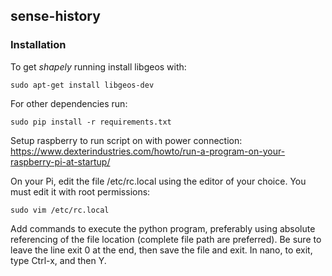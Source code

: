 ## sense-history

### Installation

To get *shapely* running install libgeos with:

``` sudo apt-get install libgeos-dev ```

For other dependencies run:

``` sudo pip install -r requirements.txt ```




Setup raspberry to run script on with power connection:
https://www.dexterindustries.com/howto/run-a-program-on-your-raspberry-pi-at-startup/

On your Pi, edit the file /etc/rc.local using the editor of your choice. You must edit it with root permissions:

```
sudo vim /etc/rc.local
```


Add commands to execute the python program, preferably using absolute referencing of the file location (complete file path are preferred).
Be sure to leave the line exit 0 at the end, then save the file and exit. In nano, to exit, type Ctrl-x, and then Y.
